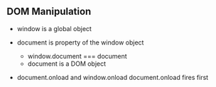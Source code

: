 ## DOM Manipulation
- window is a global object
- document is property of the window object
  - window.document === document
  - document is a DOM object

- document.onload and window.onload
  document.onload fires first
